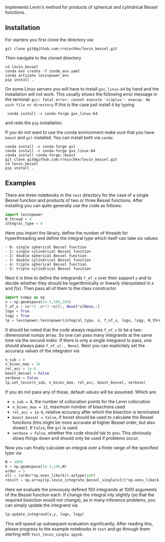 Implements Levin's method for products of spherical and cylindrical Bessel functions.

## Installation
For starters you first clone the directory via:
```shell
git clone git@github.com:rreischke/levin_bessel.git
```

Then navigate to the cloned directory
```shell
cd levin_bessel
conda env create -f conda_env.yaml
conda activate levinpower_env
pip install .
```
On some Linux servers you will have to install ``gxx_linux-64`` by hand and the installation will not work. This usually shows the following error message in the terminal:
``
gcc: fatal error: cannot execute 'cc1plus': execvp: No such file or directory
``
If this is the case just install it by typing
```shell
 conda install -c conda-forge gxx_linux-64
```
and redo the ``pip`` installation.

If you do not want to use the conda environment make sure that you have ``boost`` and ``gsl`` installed.
You can install both via ``conda``:
```shell
conda install -c conda-forge gsl
conda install -c conda-forge gxx_linux-64
conda install conda-forge::boost
git clone git@github.com:rreischke/levin_bessel.git
cd levin_bessel    
pip install .
```

## Examples
There are three notebooks in the ``test`` directory for the case of a single Bessel function and products of two or three Bessel functions. After installing you can quite generally use the code as follows:
```python 
import levinpower
N_thread = 4
integral_type = 4 
```

Here you import the library, define the number of threads for hyperthreading and define the integral type which itself can take six values:
```
- 0: single spherical Bessel function
- 1: single cylindrical Bessel function
- 2: double spherical Bessel function
- 3: double cylindrical Bessel function
- 4: triple spherical Bessel function
- 5: triple cylindrical Bessel function
```

Next it is time to define the integrands ``f_of_x`` over their support ``x`` and to decide whether they should be logarithmically or linearly interpolated in $x$ and $f(x)$. Then pass all of them to the class constructor
```python 
import numpy as np
x = np.geomspace(1e-5,100,100) 
f_of_x = (x**3 -x**2 +x)[:, None]*x[None,:]
logx = True 
logy = True 
lp = levinpower.levinpower(integral_type, x, f_of_x, logx, logy, N_thread)
```

It should be noted that the code always requires ``f_of_x`` to be a two-dimensional numpy array. So one can pass many integrands at the same time via the second index. If there is only a single integrand to pass, one should always pass ``f_of_x[:, None]``.
Next you can explicitely set the accuracy values of the integrator via
```python
n_sub = 8 
n_bisec_max = 16
rel_acc = 1e-6
boost_bessel = False
verbose = False
lp.set_levin(n_sub, n_bisec_max, rel_acc, boost_bessel, verbose)
```

If you do not pass any of those, default values will be assumed. Which are:
- ``n_sub = 8``, the number of collocation points for the Levin collocation
- ``n_bisec_max = 32``, maximum number of bisections used
- ``rel_acc = 1e-6``, relative accuracy after which the bisection is terminated
- ``boost_bessel = False``, if boost should be used to calculate the Bessel functions (this might be more accurate at higher Bessel order, but also slower). If ``False``, the ``gsl`` is used.
- ``verbose = False``, whether the code should tak to you. This obviously slows things down and should only be used if problems occur.

Now you can finally calculate an integral over a finite range of the specified type via
```python
N = 1000
k = np.geomspace(1e-3,100,N)
order = 5
ell = (order*np.ones_like(k)).astype(int)
result = np.array(lp.levin_integrate_bessel_single(x[0]*np.ones_like(k), x[-1]*np.ones_like(k), k, ell, False)) 
```

Here we evaluate the previously defined 100 integrands at 1000 arguments of the Bessel function each. If change the integral inly slightly (so that the required bisection would not change), as in many inference problems, you can simply update the integrand via
```python
lp.update_integrand(x,y, logx, logy)
```
This will speed up subsequent evaluation significantly. After reading this, please progress to the example notebooks in ```test``` and go through them starting with ```test_levin_single.ipynb```.



